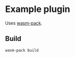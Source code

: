 # Example plugin

Uses [wasm-pack](https://rustwasm.github.io/wasm-pack/).

## Build

```
wasm-pack build
```
